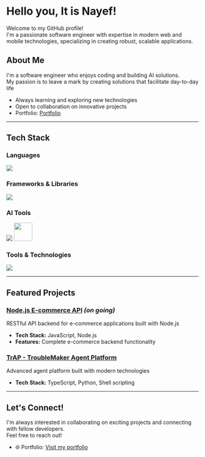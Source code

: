# Hello you, It is Nayef!  

Welcome to my GitHub profile!  
I'm a passionate software engineer with expertise in modern web and mobile technologies, specializing in creating robust, scalable applications.  

## About Me  
I'm a software engineer who enjoys coding and building AI solutions.  
My passion is to leave a mark by creating solutions that facilitate day-to-day life  

-  Always learning and exploring new technologies  
-  Open to collaboration on innovative projects  
-  Portfolio: [Portfolio](https://naif-asswiel.dev)  

---

##  Tech Stack  

### Languages  
<p align="left">
  <img src="https://skillicons.dev/icons?i=js,ts,python,dart,html,css" />
</p>  

### Frameworks & Libraries  
<p align="left">
  <img src="https://skillicons.dev/icons?i=flutter,nodejs,fastapi,django" />
</p>  

### AI Tools  
<p align="left">
  <img src="https://skillicons.dev/icons?i=tensorflow,pytorch,keras,numpy,pandas,sklearn" />
  <img src="https://cdn.worldvectorlogo.com/logos/matplotlib.svg" height="48" />
</p>  

### Tools & Technologies  
<p align="left">
  <img src="https://skillicons.dev/icons?i=git,jupyter,vscode,github" />
</p>  

---

## Featured Projects  

### [Node.js E-commerce API](https://github.com/NASSWIEL/nodejs-ecommerce-api) *(on going)*  
RESTful API backend for e-commerce applications built with Node.js  
- **Tech Stack:** JavaScript, Node.js  
- **Features:** Complete e-commerce backend functionality  

### [TrAP - TroubleMaker Agent Platform](https://github.com/NASSWIEL/TrAP--TroubleMaker-Agent-Platform)  
Advanced agent platform built with modern technologies  
- **Tech Stack:** TypeScript, Python, Shell scripting  

---

## Let's Connect!  
I'm always interested in collaborating on exciting projects and connecting with fellow developers.  
Feel free to reach out!  

- 🌐 Portfolio: [Visit my portfolio](https://my-portofolio-one-self.vercel.app)  
